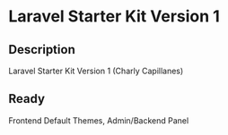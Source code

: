 # Laravel Starter Kit Version 1

## Description
Laravel Starter Kit Version 1 (Charly Capillanes)

## Ready
Frontend Default Themes, Admin/Backend Panel
